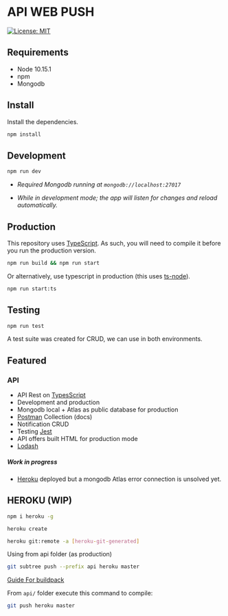 # API WEB PUSH 

[![License: MIT](https://img.shields.io/badge/License-MIT-yellow.svg)](https://opensource.org/licenses/MIT)

## Requirements 

- Node 10.15.1
- npm
- Mongodb 


## Install

Install the dependencies.

```sh
npm install
```

## Development

```sh
npm run dev
```
- *Required Mongodb running at `mongodb://localhost:27017`* 

- *While in development mode; the app will listen for changes and reload automatically.*

## Production

This repository uses [TypeScript](https://www.typescriptlang.org/). As such, you will need to compile it before you run the production version.

```sh
npm run build && npm run start
```

Or alternatively, use typescript in production (this uses [ts-node](https://github.com/TypeStrong/ts-node)).

```sh
npm run start:ts
```

## Testing

```sh
npm run test
```
A test suite was created for CRUD, we can use in both environments.

## Featured

### API
- API Rest on [TypesScript](https://github.com/Microsoft/TypeScript)
- Development and production
- Mongodb local + Atlas as public database for production
- [Postman](https://www.getpostman.com) Collection (docs)
- Notification CRUD 
- Testing [Jest](https://jestjs.io/)
- API offers built HTML for production mode
- [Lodash](https://lodash.com/docs/4.17.11)

##### Work in progress
- [Heroku](https://dashboard.heroku.com) deployed but a mongodb Atlas error connection is unsolved yet.


## HEROKU (WIP)

```sh 
npm i heroku -g 
```

```sh 
heroku create 
```

```sh
heroku git:remote -a [heroku-git-generated]
```

Using from api folder (as production)
````sh
git subtree push --prefix api heroku master
````

[Guide For buildpack](https://medium.com/@timanovsky/heroku-buildpack-to-support-deployment-from-subdirectory-e743c2c838d+d)

From `api/` folder execute this command to compile:
````sh
git push heroku master
````
